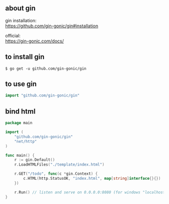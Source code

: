 ## about gin

gin installation:  
https://github.com/gin-gonic/gin#installation  

official:  
https://gin-gonic.com/docs/

## to install gin
```
$ go get -u github.com/gin-gonic/gin
```

## to use gin
```go
import "github.com/gin-gonic/gin"
```
## bind html

```go
package main

import (
	"github.com/gin-gonic/gin"
	"net/http"
)

func main() {
	r := gin.Default()
	r.LoadHTMLFiles("./template/index.html")

	r.GET("/todo", func(c *gin.Context) {
		c.HTML(http.StatusOK, "index.html", map[string]interface{}{})
	})

	r.Run() // listen and serve on 0.0.0.0:8080 (for windows "localhost:8080")
}
```
